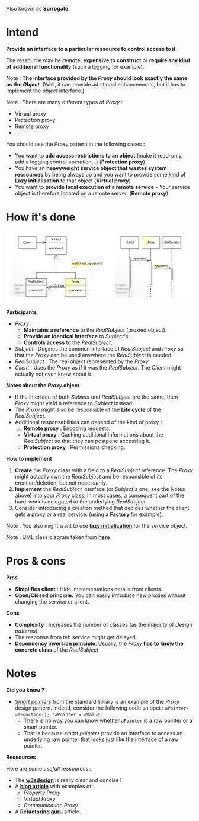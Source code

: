 Also known as **Surrogate**.

# Intend

**Provide an interface to a particular ressource to control access to it**.

The ressource may be **remote**, **expensive to construct** or **require any kind of additional functionality** (such a logging for example).

Note : **The interface provided by the _Proxy_ should look exactly the same as the _Object_**. (Well, it can provide additional enhancements, but it has to implement the _object_ interface.)

Note : There are many different types of _Proxy_ :
  - Virtual proxy
  - Protection proxy
  - Remote proxy
  - ...

You should use the _Proxy_ pattern in the following cases :
 - You want to **add access restrictions to an object** (make it read-only, add a logging control operation...) (**Protection proxy**)
 - You have an **heavyweight service object that wastes system ressources** by being always up and you want to provide some kind of **Lazy initialisation** to that object (**Virtual proxy**)
 - You want to **provide local execution of a remote service** - Your service object is therefore located on a remote server. (**Remote proxy**)

# How it's done

![UML](UML.jpg)

**Participants**

 - _Proxy_ : 
   - **Maintains a reference** to the _RealSubject_ (proxied object).
   - **Provide an identical interface** to _Subject's_.
   - **Controls access** to the _RealSubject_.
 - _Subject_ : Degines the common interface of _RealSubject_ and _Proxy_ so that the _Proxy_ can be used anywhere the _RealSubject_ is needed.
 - _RealSubject_ : The real object represented by the _Proxy_.
 - _Client_ : Uses the _Proxy_ as if it was the _RealSubject_. The _Client_ might actually not even know about it.

 **Notes about the _Proxy_ object**

  - If the interface of both _Subject_ and _RealSubject_ are the same, then _Proxy_ might yield a reference to _Subject_ instead.
  - The _Proxy_ might also be responsible of the **Life cycle** of the _RealSubject_.
  - Additional responsabilities can depend of the kind of proxy :
    - **Remote proxy** : Encoding requests.
    - **Virtual proxy** : Caching additional informations about the _RealSubject_ so that they can postpone accessing it.
    - **Protection proxy** : Permissions checking.

**How to implement**

 1. **Create** the _Proxy_ class with a field to a _RealSubject_ reference.
 The _Proxy_ might actually own the _RealSubject_ and be responsible of its creation/deletion, but not necessarily.
 2. **Implement** the _RealSubject_ interface (or _Subject's_ one, see the Notes above) into your _Proxy_ class. In most cases, a consequent part of the hard-work is delegated to the underlying _RealSubject_.
 3.  Consider introducing a creation method that decides whether the client gets a proxy or a real service. (using a [**Factory**](../../creational-patterns/factory-method) for example).

Note : You also might want to use [**lazy initialization**](https://en.wikipedia.org/wiki/Lazy_initialization) for the service object.

Note : UML class diagram taken from [**here**](https://upload.wikimedia.org/wikipedia/commons/6/6e/W3sDesign_Proxy_Design_Pattern_UML.jpg)

# Pros & cons

**Pros**

 - **Simplifies client** : Hide implementations details from clients.
 - **Open/Closed principle:** You can easily introduce new proxies without changing the service or client.

**Cons**

 - **Complexity** : Increases the number of classes (as the majority of _Design patterns_).
 - The response from teh service might get delayed.
 - **Dependency inversion principle**: Usually, the _Proxy_ **has to know the concrete class** of the _RealSubject_. 

# Notes

**Did you know ?**

  - [_Smart pointers_](https://en.cppreference.com/w/cpp/memory) from the standard library is an example of the _Proxy_ design pattern.
  Indeed, consider the following code snippet :
  ``
  aPointer->aFunction();
  *aPointer = aValue;
  ``
    - There is no way you can know whether ``aPointer`` is a raw pointer or a smart pointer.
    - That is because _smart pointers_ provide an interface to access an underlying raw pointer that looks just like the interface of a raw pointer.

**Ressources**

Here are some _usefull ressources_ :
 - The [**w3sdesign**](http://w3sdesign.com/#gf) is really clear and concise !
 - A [**blog article**](http://www.vishalchovatiya.com/proxy-design-pattern-in-modern-cpp/) with examples of :
   - _Property Proxy_
   - _Virtual Proxy_
   - _Communication Proxy_
 - A [**Refactoring guru**](https://refactoring.guru/design-patterns/proxy) article.
